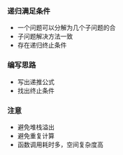 ### 递归满足条件
- 一个问题可以分解为几个子问题的合
- 子问题解决方法一致
- 存在递归终止条件

### 编写思路
- 写出递推公式
- 找出终止条件

### 注意
- 避免堆栈溢出
- 避免重复计算
- 函数调用耗时多，空间复杂度高



